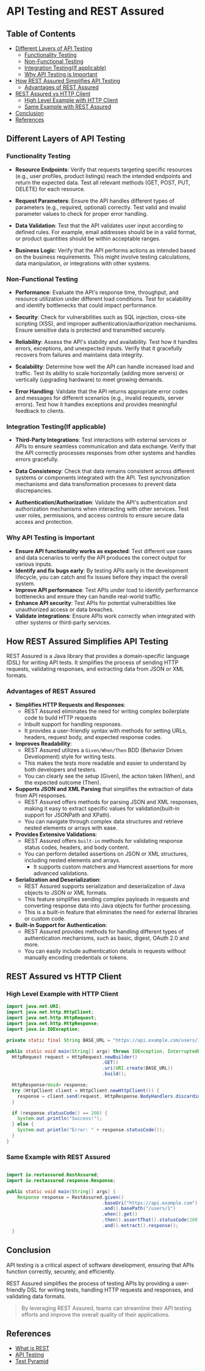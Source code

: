 # API Testing and REST Assured

## Table of Contents

- [Different Layers of API Testing](#different-layers-of-api-testing)
  - [Functionality Testing](#functionality-testing)
  - [Non-Functional Testing](#non-functional-testing)
  - [Integration Testing(If applicable)](#integration-testingif-applicable)
  - [Why API Testing is Important](#why-api-testing-is-important)
- [How REST Assured Simplifies API Testing](#how-rest-assured-simplifies-api-testing)
  - [Advantages of REST Assured](#advantages-of-rest-assured)
- [REST Assured vs HTTP Client](#rest-assured-vs-http-client)
  - [High Level Example with HTTP Client](#high-level-example-with-http-client)
  - [Same Example with REST Assured](#same-example-with-rest-assured)
- [Conclusion](#conclusion)
- [References](#references)

## Different Layers of API Testing

### Functionality Testing

- **Resource Endpoints**: Verify that requests targeting specific resources (e.g., user profiles, product listings) reach the intended endpoints and return the expected data. Test all relevant methods (GET, POST, PUT, DELETE) for each resource.

- **Request Parameters**: Ensure the API handles different types of parameters (e.g., required, optional) correctly. Test valid and invalid parameter values to check for proper error handling.

- **Data Validation**: Test that the API validates user input according to defined rules. For example, email addresses should be in a valid format, or product quantities should be within acceptable ranges.

- **Business Logic**: Verify that the API performs actions as intended based on the business requirements. This might involve testing calculations, data manipulation, or integrations with other systems.

### Non-Functional Testing

- **Performance**: Evaluate the API's response time, throughput, and resource utilization under different load conditions. Test for scalability and identify bottlenecks that could impact performance.

- **Security**: Check for vulnerabilities such as SQL injection, cross-site scripting (XSS), and improper authentication/authorization mechanisms. Ensure sensitive data is protected and transmitted securely.

- **Reliability**: Assess the API's stability and availability. Test how it handles errors, exceptions, and unexpected inputs. Verify that it gracefully recovers from failures and maintains data integrity.

- **Scalability**: Determine how well the API can handle increased load and traffic. Test its ability to scale horizontally (adding more servers) or vertically (upgrading hardware) to meet growing demands.

- **Error Handling**: Validate that the API returns appropriate error codes and messages for different scenarios (e.g., invalid requests, server errors). Test how it handles exceptions and provides meaningful feedback to clients.

### Integration Testing(If applicable)

- **Third-Party Integrations**: Test interactions with external services or APIs to ensure seamless communication and data exchange. Verify that the API correctly processes responses from other systems and handles errors gracefully.

- **Data Consistency**: Check that data remains consistent across different systems or components integrated with the API. Test synchronization mechanisms and data transformation processes to prevent data discrepancies.

- **Authentication/Authorization**: Validate the API's authentication and authorization mechanisms when interacting with other services. Test user roles, permissions, and access controls to ensure secure data access and protection.

### Why API Testing is Important

- **Ensure API functionality works as expected**: Test different use cases and data scenarios to verify the API produces the correct output for various inputs.
- **Identify and fix bugs early**: By testing APIs early in the development lifecycle, you can catch and fix issues before they impact the overall system.
- **Improve API performance**: Test APIs under load to identify performance bottlenecks and ensure they can handle real-world traffic.
- **Enhance API security**: Test APIs for potential vulnerabilities like unauthorized access or data breaches.
- **Validate integrations**: Ensure APIs work correctly when integrated with other systems or third-party services.

## How REST Assured Simplifies API Testing

REST Assured is a Java library that provides a domain-specific language (DSL) for writing API tests. It simplifies the process of sending HTTP requests, validating responses, and extracting data from JSON or XML formats.

### Advantages of REST Assured

- **Simplifies HTTP Requests and Responses**:
  - REST Assured eliminates the need for writing complex boilerplate code to build HTTP requests
  - Inbuilt support for handling responses.
  - It provides a user-friendly syntax with methods for setting URLs, headers, request body, and expected response codes.
- **Improves Readability**:
  - REST Assured utilizes a `Given/When/Then` BDD (Behavior Driven Development) style for writing tests.
  - This makes the tests more readable and easier to understand by both developers and testers.
  - You can clearly see the setup (Given), the action taken (When), and the expected outcome (Then).
- **Supports JSON and XML Parsing** that simplifies the extraction of data from API responses.
  - REST Assured offers methods for parsing JSON and XML responses, making it easy to extract specific values for validation(built-in support for JSONPath and XPath).
  - You can navigate through complex data structures and retrieve nested elements or arrays with ease.
- **Provides Extensive Validations**:
  - REST Assured offers `built-in` methods for validating response status codes, headers, and body content.
  - You can perform detailed assertions on JSON or XML structures, including nested elements and arrays.
    - It supports custom matchers and Hamcrest assertions for more advanced validations.
- **Serialization and Deserialization**:
  - REST Assured supports serialization and deserialization of Java objects to JSON or XML formats.
  - This feature simplifies sending complex payloads in requests and converting response data into Java objects for further processing.
  - This is a built-in feature that eliminates the need for external libraries or custom code.
- **Built-in Support for Authentication**:
  - REST Assured provides methods for handling different types of authentication mechanisms, such as basic, digest, OAuth 2.0 and more.
  - You can easily include authentication details in requests without manually encoding credentials or tokens.

## REST Assured vs HTTP Client

### High Level Example with HTTP Client

```java
import java.net.URI;
import java.net.http.HttpClient;
import java.net.http.HttpRequest;
import java.net.http.HttpResponse;
import java.io.IOException;

private static final String BASE_URL = "https://api.example.com/users/1";

public static void main(String[] args) throws IOException, InterruptedException {
  HttpRequest request = HttpRequest.newBuilder()
                                   .GET()
                                   .uri(URI.create(BASE_URL))
                                   .build();

  HttpResponse<Void> response;
  try (HttpClient client = HttpClient.newHttpClient()) {
    response = client.send(request, HttpResponse.BodyHandlers.discarding());
  }

  if (response.statusCode() == 200) {
    System.out.println("Success!");
  } else {
    System.out.println("Error: " + response.statusCode());
  }
}


```

### Same Example with REST Assured

```java

import io.restassured.RestAssured;
import io.restassured.response.Response;

public static void main(String[] args) {
    Response response = RestAssured.given()
                                   .baseUri("https://api.example.com")
                                   .and().basePath("/users/1")
                                   .when().get()
                                   .then().assertThat().statusCode(200)
                                   .and().extract().response();
  }

```

## Conclusion

API testing is a critical aspect of software development, ensuring that APIs function correctly, securely, and efficiently.

REST Assured simplifies the process of testing APIs by providing a user-friendly DSL for writing tests, handling HTTP requests and responses, and validating data formats.

>By leveraging REST Assured, teams can streamline their API testing efforts and improve the overall quality of their applications.

## References

- [What is REST](https://restfulapi.net/)
- [API Testing](https://en.wikipedia.org/wiki/API_testing)
- [Test Pyramid](https://martinfowler.com/articles/practical-test-pyramid.html)
